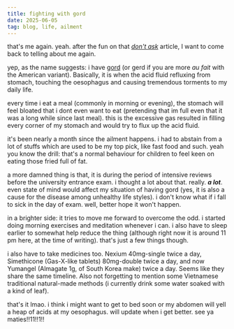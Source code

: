 ```yaml
---
title: fighting with gord
date: 2025-06-05
tag: blog, life, ailment 
---
```


that's me again. yeah. after the fun on that [*don't ask*](/dontask/) article, I want to come back to telling about me again.

yep, as the name suggests: i have [gord](https://en.wikipedia.org/wiki/Gastroesophageal_reflux_disease) (or gerd if you are more *au fait* with the American variant). Basically, it is when the acid fluid refluxing from stomach, touching the oesophagus and causing tremendous torments to my daily life.

every time i eat a meal (commonly in morning or evening), the stomach will feel bloated that i dont even want to eat (pretending that im full even that it was a long while since last meal). this is the excessive gas resulted in filling every corner of my stomach and would try to flux up the acid fluid.

it's been nearly a month since the ailment happens. i had to abstain from a lot of stuffs which are used to be my top pick, like fast food and such. yeah you know the drill: that's a normal behaviour for children to feel keen on eating those fried full of fat.

a more damned thing is that, it is during the period of intensive reviews before the university entrance exam. i thought a lot about that. really. ***a lot***. even state of mind would affect my situation of having gord (yes, it is also a cause for the disease among unhealthy life styles). i don't know what if i fall to sick in the day of exam. well, better hope it won't happen. 

in a brighter side: it tries to move me forward to overcome the odd. i started doing morning exercises and meditation whenever i can. i also have to sleep earlier to somewhat help reduce the thing (although right now it is around 11 pm here, at the time of writing). that's just a few things though. 

i also have to take medicines too. Nexium 40mg-single twice a day, Simethicone (Gas-X-like tablets) 80mg-double twice a day, and now Yumangel (Almagate 1g, of South Korea make) twice a day. Seems like they share the same timeline. Also not forgetting to mention some Vietnamese traditional natural-made methods (i currently drink some water soaked with a kind of leaf).

that's it lmao. i think i might want to get to bed soon or my abdomen will yell a heap of acids at my oesophagus. will update when i get better. see ya maties!!11!!1!!
